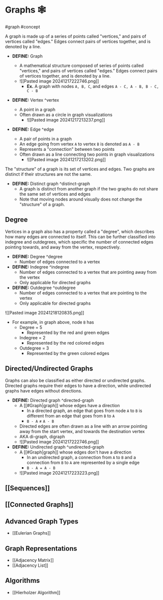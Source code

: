 # Graphs 🕸
#graph #concept

A graph is made up of a series of points called "vertices," and pairs of vertices called "edges." Edges connect pairs of vertices together, and is denoted by a line.

- **DEFINE:** Graph
	- A mathematical structure composed of series of points called "vertices," and pairs of vertices called "edges." Edges connect pairs of vertices together, and is denoted by a line.
	- ![[Pasted image 20241217222746.png]]
		- **Ex.** A graph with nodes `A, B, C`, and edges `A - C, A - B, B - C, C - B`

- **DEFINE:** Vertex ^vertex
	- A point in a graph
	- Often drawn as a circle in graph visualizations
		- ![[Pasted image 20241217213237.png]]
- **DEFINE:** Edge ^edge
	- A pair of points in a graph
	- An edge going from vertex `A` to vertex `B` is denoted as `A - B`
	- Represents a "connection" between two points
	- Often drawn as a line connecting two points in graph visualizations
		- ![[Pasted image 20241217213202.png]]

The "structure" of a graph is its set of vertices and edges. Two graphs are distinct if their structures are not the same.

- **DEFINE:** Distinct graph ^distinct-graph
	- A graph is distinct from another graph if the two graphs do not share the same set of vertices and edges
	- Note that moving nodes around visually does not change the "structure" of a graph.

## Degree
Vertices in a graph also has a property called a "degree", which describes how many edges are connected to itself. This can be further classified into indegree and outdegrees, which specific the number of connected edges pointing towards, and away from the vertex, respectively.

- **DEFINE:** Degree ^degree
	- Number of edges connected to a vertex
- **DEFINE:** Indegree ^indegree
	- Number of edges connected to a vertex that are pointing away from the vertex
	- Only applicable for directed graphs
- **DEFINE:** Outdegree ^outdegree
	- Number of edges connected to a vertex that are pointing to the vertex
	- Only applicable for directed graphs

![[Pasted image 20241218120835.png]]
- For example, in graph above, node `B` has
	* Degree = 5
		* Represented by the red and green edges
	* Indegree = 2
		* Represented by the red colored edges
	* Outdegree = 3
		* Represented by the green colored edges

## Directed/Undirected Graphs
Graphs can also be classified as either directed or undirected graphs. Directed graphs require their edges to have a direction, while undirected graphs have edges without directions.

- **DEFINE:** Directed graph ^directed-graph
	- A [[#Graph|graph]] whose edges have a direction
		- In a directed graph, an edge that goes from node `A` to `B` is different from an edge that goes from `B` to `A`
		- `B - A` $\neq$ `A - B`
	- Directed edges are often drawn as a line with an arrow pointing away from the start vertex, and towards the destination vertex
	- AKA di-graph, digraph
	- ![[Pasted image 20241217222746.png]]
- **DEFINE:** Undirected graph ^undirected-graph
	- A [[#Graph|graph]] whose edges don't have a direction
		- In an undirected graph, a connection from `A` to `B` and a connection from `B` to `A` are represented by a single edge
		- `B - A = A - B`
	- ![[Pasted image 20241217223223.png]]
## [[Sequences]]
## [[Connected Graphs]]

## Advanced Graph Types
- [[Eulerian Graphs]]
## Graph Representations
- [[Adjacency Matrix]]
- [[Adjacency List]]
## Algorithms
- [[Hierholzer Algorithm]]